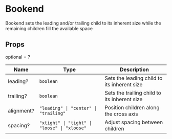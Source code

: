 # Bookend

Bookend sets the leading and/or trailing child to its inherent size while the remaining children fill the available space

## Props
optional = ?

| Name | Type | Description |
| --- | --- | --- |
| leading? | <code>boolean</code> | Sets the leading child to its inherent size  |
| trailing? | <code>boolean</code> | Sets the trailing child to its inherent size  |
| alignment? | <code>"leading" &#124; "center" &#124; "trailing"</code> | Position children along the cross axis  |
| spacing? | <code>"xtight" &#124; "tight" &#124; "loose" &#124; "xloose"</code> | Adjust spacing between children  |